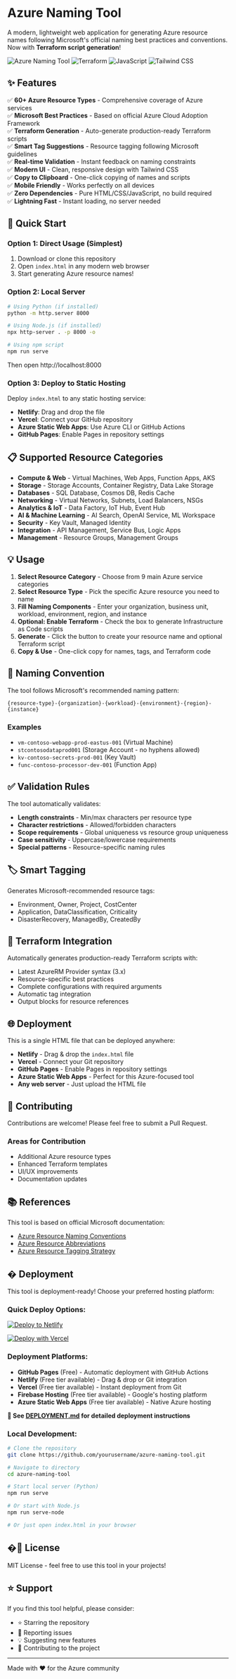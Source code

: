 # Azure Naming Tool

A modern, lightweight web application for generating Azure resource names following Microsoft's official naming best practices and conventions. Now with **Terraform script generation**!

![Azure Naming Tool](https://img.shields.io/badge/Azure-Resource%20Naming-blue)
![Terraform](https://img.shields.io/badge/Terraform-Scripts-purple)
![JavaScript](https://img.shields.io/badge/JavaScript-ES6+-yellow)
![Tailwind CSS](https://img.shields.io/badge/Tailwind%20CSS-3.0+-blue)

## ✨ Features

✅ **60+ Azure Resource Types** - Comprehensive coverage of Azure services  
✅ **Microsoft Best Practices** - Based on official Azure Cloud Adoption Framework  
✅ **Terraform Generation** - Auto-generate production-ready Terraform scripts  
✅ **Smart Tag Suggestions** - Resource tagging following Microsoft guidelines  
✅ **Real-time Validation** - Instant feedback on naming constraints  
✅ **Modern UI** - Clean, responsive design with Tailwind CSS  
✅ **Copy to Clipboard** - One-click copying of names and scripts  
✅ **Mobile Friendly** - Works perfectly on all devices  
✅ **Zero Dependencies** - Pure HTML/CSS/JavaScript, no build required  
✅ **Lightning Fast** - Instant loading, no server needed  

## 🚀 Quick Start

### Option 1: Direct Usage (Simplest)
1. Download or clone this repository
2. Open `index.html` in any modern web browser
3. Start generating Azure resource names!

### Option 2: Local Server
```bash
# Using Python (if installed)
python -m http.server 8000

# Using Node.js (if installed)
npx http-server . -p 8000 -o

# Using npm script
npm run serve
```

Then open http://localhost:8000

### Option 3: Deploy to Static Hosting
Deploy `index.html` to any static hosting service:
- **Netlify**: Drag and drop the file
- **Vercel**: Connect your GitHub repository  
- **Azure Static Web Apps**: Use Azure CLI or GitHub Actions
- **GitHub Pages**: Enable Pages in repository settings

## 📋 Supported Resource Categories

- **Compute & Web** - Virtual Machines, Web Apps, Function Apps, AKS
- **Storage** - Storage Accounts, Container Registry, Data Lake Storage
- **Databases** - SQL Database, Cosmos DB, Redis Cache
- **Networking** - Virtual Networks, Subnets, Load Balancers, NSGs
- **Analytics & IoT** - Data Factory, IoT Hub, Event Hub
- **AI & Machine Learning** - AI Search, OpenAI Service, ML Workspace
- **Security** - Key Vault, Managed Identity
- **Integration** - API Management, Service Bus, Logic Apps
- **Management** - Resource Groups, Management Groups

## 💡 Usage

1. **Select Resource Category** - Choose from 9 main Azure service categories
2. **Select Resource Type** - Pick the specific Azure resource you need to name
3. **Fill Naming Components** - Enter your organization, business unit, workload, environment, region, and instance
4. **Optional: Enable Terraform** - Check the box to generate Infrastructure as Code scripts
5. **Generate** - Click the button to create your resource name and optional Terraform script
6. **Copy & Use** - One-click copy for names, tags, and Terraform code

## 🎯 Naming Convention

The tool follows Microsoft's recommended naming pattern:

```text
{resource-type}-{organization}-{workload}-{environment}-{region}-{instance}
```

### Examples

- `vm-contoso-webapp-prod-eastus-001` (Virtual Machine)
- `stcontosodataprod001` (Storage Account - no hyphens allowed)
- `kv-contoso-secrets-prod-001` (Key Vault)
- `func-contoso-processor-dev-001` (Function App)

## ✅ Validation Rules

The tool automatically validates:

- **Length constraints** - Min/max characters per resource type
- **Character restrictions** - Allowed/forbidden characters
- **Scope requirements** - Global uniqueness vs resource group uniqueness
- **Case sensitivity** - Uppercase/lowercase requirements
- **Special patterns** - Resource-specific naming rules

## 🏷️ Smart Tagging

Generates Microsoft-recommended resource tags:

- Environment, Owner, Project, CostCenter
- Application, DataClassification, Criticality
- DisasterRecovery, ManagedBy, CreatedBy

## 🚀 Terraform Integration

Automatically generates production-ready Terraform scripts with:

- Latest AzureRM Provider syntax (3.x)
- Resource-specific best practices
- Complete configurations with required arguments
- Automatic tag integration
- Output blocks for resource references

## 🌐 Deployment

This is a single HTML file that can be deployed anywhere:

- **Netlify** - Drag & drop the `index.html` file
- **Vercel** - Connect your Git repository
- **GitHub Pages** - Enable Pages in repository settings
- **Azure Static Web Apps** - Perfect for this Azure-focused tool
- **Any web server** - Just upload the HTML file

## 🤝 Contributing

Contributions are welcome! Please feel free to submit a Pull Request.

### Areas for Contribution

- Additional Azure resource types
- Enhanced Terraform templates
- UI/UX improvements
- Documentation updates

## 📚 References

This tool is based on official Microsoft documentation:

- [Azure Resource Naming Conventions](https://learn.microsoft.com/en-us/azure/cloud-adoption-framework/ready/azure-best-practices/resource-naming)
- [Azure Resource Abbreviations](https://learn.microsoft.com/en-us/azure/cloud-adoption-framework/ready/azure-best-practices/resource-abbreviations)
- [Azure Resource Tagging Strategy](https://learn.microsoft.com/en-us/azure/cloud-adoption-framework/ready/azure-best-practices/resource-tagging)

## � Deployment

This tool is deployment-ready! Choose your preferred hosting platform:

### Quick Deploy Options:

[![Deploy to Netlify](https://www.netlify.com/img/deploy/button.svg)](https://app.netlify.com/start/deploy?repository=https://github.com/yourusername/azure-naming-tool)

[![Deploy with Vercel](https://vercel.com/button)](https://vercel.com/new/clone?repository-url=https://github.com/yourusername/azure-naming-tool)

### Deployment Platforms:

- **GitHub Pages** (Free) - Automatic deployment with GitHub Actions
- **Netlify** (Free tier available) - Drag & drop or Git integration
- **Vercel** (Free tier available) - Instant deployment from Git
- **Firebase Hosting** (Free tier available) - Google's hosting platform
- **Azure Static Web Apps** (Free tier available) - Native Azure hosting

**📖 See [DEPLOYMENT.md](DEPLOYMENT.md) for detailed deployment instructions**

### Local Development:

```bash
# Clone the repository
git clone https://github.com/yourusername/azure-naming-tool.git

# Navigate to directory
cd azure-naming-tool

# Start local server (Python)
npm run serve

# Or start with Node.js
npm run serve-node

# Or just open index.html in your browser
```

## �📄 License

MIT License - feel free to use this tool in your projects!

## ⭐ Support

If you find this tool helpful, please consider:

- ⭐ Starring the repository
- 🐛 Reporting issues
- 💡 Suggesting new features
- 🤝 Contributing to the project

---

Made with ❤️ for the Azure community
